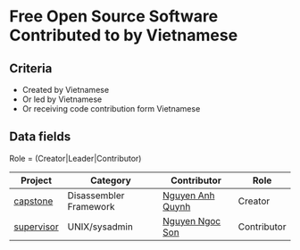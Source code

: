 # Free Open Source Software Contributed to by Vietnamese

## Criteria

* Created by Vietnamese
* Or led by Vietnamese
* Or receiving code contribution form Vietnamese

## Data fields

Role = (Creator|Leader|Contributor)

|Project|Category|Contributor|Role|
|-------|--------|-----------|----|
|[capstone](https://github.com/aquynh/capstone)|Disassembler Framework|[Nguyen Anh Quynh](https://github.com/aquynh)|Creator|
|[supervisor](https://github.com/Supervisor/supervisor)|UNIX/sysadmin|[Nguyen Ngoc Son](https://github.com/ngocson2vn)|Contributor|
